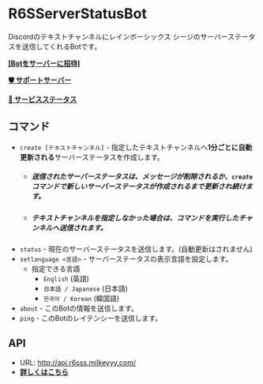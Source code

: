 # R6SServerStatusBot
Discordのテキストチャンネルにレインボーシックス シージのサーバーステータスを送信してくれるBotです。

[**[Botをサーバーに招待]**](https://discord.com/api/oauth2/authorize?client_id=990497421488451615&permissions=76800&scope=bot%20applications.commands)	

[**🛡️ サポートサーバー**](https://discord.gg/bMf9dDjndC)

[**📶 サービスステータス**](https://milkeyyy-services.cronitorstatus.com)

## コマンド
- `create [テキストチャンネル]` - 指定したテキストチャンネルへ**1分ごとに自動更新される**サーバーステータスを作成します。
	- ##### 送信されたサーバーステータスは、メッセージが削除されるか、`create` コマンドで新しいサーバーステータスが作成されるまで更新され続けます。
	- ##### テキストチャンネルを指定しなかった場合は、コマンドを実行したチャンネルへ送信されます。
- `status` - 現在のサーバーステータスを送信します。(自動更新はされません)
- `setlanguage <言語>` - サーバーステータスの表示言語を設定します。
	- 指定できる言語
		- `English` (英語)
		- `日本語 / Japanese` (日本語)
		- `한국어 / Korean` (韓国語)
- `about` - このBotの情報を送信します。
- `ping` - このBotのレイテンシーを送信します。

## API
- URL: http://api.r6sss.milkeyyy.com/
- [**詳しくはこちら**](https://github.com/Milkeyyy/R6SServerStatusBot_WebAPI)

